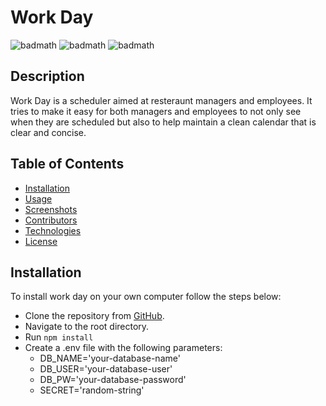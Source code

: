 # Work Day

![badmath](https://img.shields.io/badge/License-MIT-informational)
![badmath](https://img.shields.io/badge/Contributors-4-yellow)
![badmath](https://img.shields.io/badge/Javascript-100%-green)

## Description

Work Day is a scheduler aimed at resteraunt managers and employees. It tries to make it easy for both managers and employees to not only see when they are scheduled but also to help maintain a clean calendar that is clear and concise.

## Table of Contents

* [Installation](#installation)
* [Usage](#usage)
* [Screenshots](#screenshots)
* [Contributors](#contributors)
* [Technologies](#technologies)
* [License](#license)

## Installation

To install work day on your own computer follow the steps below:

* Clone the repository from [GitHub](https://github.com/Tutor78/work-scheduler).
* Navigate to the root directory.
* Run ```npm install```
* Create a .env file with the following parameters:
    * DB_NAME='your-database-name'
    * DB_USER='your-database-user'
    * DB_PW='your-database-password'
    * SECRET='random-string'